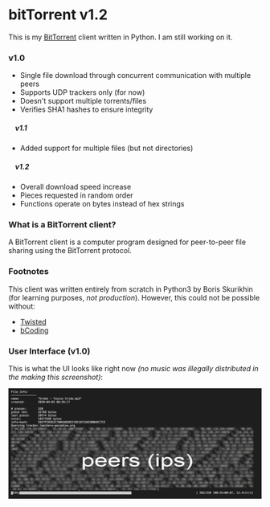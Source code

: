 # bitTorrent v1.2

This is my [BitTorrent](https://en.wikipedia.org/wiki/BitTorrent) client written in Python. I am still working on it.

### v1.0
- Single file download through concurrent communication with multiple peers
- Supports UDP trackers only (for now)
- Doesn't support multiple torrents/files
- Verifies SHA1 hashes to ensure integrity
##### &nbsp;&nbsp;&nbsp;&nbsp;v1.1
- Added support for multiple files (but not directories)
##### &nbsp;&nbsp;&nbsp;&nbsp;v1.2
- Overall download speed increase 
- Pieces requested in random order
- Functions operate on bytes instead of hex strings

### What is a BitTorrent client?

A BitTorrent client is a computer program designed for peer-to-peer file sharing using the BitTorrent protocol.

### Footnotes

This client was written entirely from scratch in Python3 by Boris Skurikhin (for learning purposes, *not production*).
However, this could not be possible without:
- [Twisted](https://twistedmatrix.com/trac/)
- [bCoding](https://pypi.org/project/bcoding/1.4/)

### User Interface (v1.0)

This is what the UI looks like right now *(no music was illegally distributed in the making this screenshot)*:

![User Interface](docs/UI.jpg)


